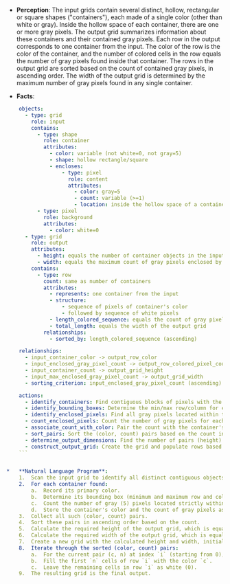 *   **Perception**: The input grids contain several distinct, hollow, rectangular or square shapes ("containers"), each made of a single color (other than white or gray). Inside the hollow space of each container, there are one or more gray pixels. The output grid summarizes information about these containers and their contained gray pixels. Each row in the output corresponds to one container from the input. The color of the row is the color of the container, and the number of colored cells in the row equals the number of gray pixels found inside that container. The rows in the output grid are sorted based on the count of contained gray pixels, in ascending order. The width of the output grid is determined by the maximum number of gray pixels found in any single container.

*   **Facts**:
    
```yaml
    objects:
      - type: grid
        role: input
        contains:
          - type: shape
            role: container
            attributes:
              - color: variable (not white=0, not gray=5)
              - shape: hollow rectangle/square
              - encloses:
                  - type: pixel
                    role: content
                    attributes:
                      - color: gray=5
                      - count: variable (>=1)
                      - location: inside the hollow space of a container
          - type: pixel
            role: background
            attributes:
              - color: white=0
      - type: grid
        role: output
        attributes:
          - height: equals the number of container objects in the input
          - width: equals the maximum count of gray pixels enclosed by any single container
        contains:
          - type: row
            count: same as number of containers
            attributes:
              - represents: one container from the input
              - structure:
                  - sequence of pixels of container's color
                  - followed by sequence of white pixels
              - length_colored_sequence: equals the count of gray pixels enclosed by the corresponding container
              - total_length: equals the width of the output grid
            relationships:
              - sorted_by: length_colored_sequence (ascending)

    relationships:
      - input_container_color -> output_row_color
      - input_enclosed_gray_pixel_count -> output_row_colored_pixel_count
      - input_container_count -> output_grid_height
      - input_max_enclosed_gray_pixel_count -> output_grid_width
      - sorting_criterion: input_enclosed_gray_pixel_count (ascending) determines output row order

    actions:
      - identify_containers: Find contiguous blocks of pixels with the same color, excluding white and gray.
      - identify_bounding_boxes: Determine the min/max row/column for each container.
      - identify_enclosed_pixels: Find all gray pixels located within the bounding box of each container.
      - count_enclosed_pixels: Count the number of gray pixels for each container.
      - associate_count_with_color: Pair the count with the container's color.
      - sort_pairs: Sort the (color, count) pairs based on the count in ascending order.
      - determine_output_dimensions: Find the number of pairs (height) and the maximum count (width).
      - construct_output_grid: Create the grid and populate rows based on sorted pairs, filling with color up to the count, then padding with white.
    ```


*   **Natural Language Program**:
    1.  Scan the input grid to identify all distinct contiguous objects (shapes) that are not white (0) or gray (5). These are the "containers".
    2.  For each container found:
        a.  Record its primary color.
        b.  Determine its bounding box (minimum and maximum row and column).
        c.  Count the number of gray (5) pixels located strictly within this bounding box.
        d.  Store the container's color and the count of gray pixels associated with it as a pair (color, count).
    3.  Collect all such (color, count) pairs.
    4.  Sort these pairs in ascending order based on the count.
    5.  Calculate the required height of the output grid, which is equal to the total number of containers found.
    6.  Calculate the required width of the output grid, which is equal to the maximum count found among all pairs.
    7.  Create a new grid with the calculated height and width, initially filled with white (0).
    8.  Iterate through the sorted (color, count) pairs:
        a.  For the current pair (c, n) at index `i` (starting from 0), populate the `i`-th row of the output grid.
        b.  Fill the first `n` cells of row `i` with the color `c`.
        c.  Leave the remaining cells in row `i` as white (0).
    9.  The resulting grid is the final output.